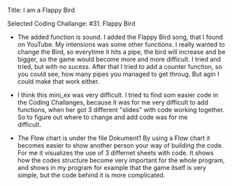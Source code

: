 
Title: I am a Flappy Bird

Selected Coding Challange: #31. Flappy Bird


- The added function is sound. I added the Flappy Bird song, that I found on YouTube. My intensions was some other functions.
  I really wanted to change the Bird, so everytime it hits a pipe, the bird will increase and be bigger, so the game would become
  more and more difficult. I tried and tried, but with no sucess. After that I tried to add a counter function, so you could see, how
  many pipes you managed to get throug. But agin I could make that work either.
  
- I think this mini_ex was very difficult. I tried to find som easier code in the Coding Challanges, because it was for me very difficult 
  to add functions, when her got 3 different "slides" with code working together. So to figure out where to change and add code was for me    
  difficult.
 
- The Flow chart is under the file Dokument1
  By using a Flow chart it becomes easier to show another person your way of building the code. For me it visualizes the use of 3 differnet sheets with code. It shows how the codes structure become very important for the whole program, and shows in my program for example that the game itself is very simple, but the code behind it is more complicated. 

